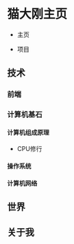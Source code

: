 # 猫大刚主页
- 主页


- 项目

## 技术
### 前端
### 计算机基石
#### 计算机组成原理
- CPU修行
#### 操作系统

#### 计算机网络

## 世界

## 关于我